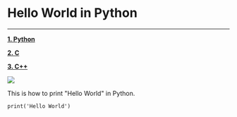 # Hello World in Python
---
**[1. Python][Python Page Link]**

**[2. C][C Page Link]**

**[3. C++][CPP Page Link]**

![][Python]

This is how to print "Hello World" in Python.

`
print('Hello World')
`



[Python]: https://www.dataoptimal.com/wp-content/uploads/python-programming-for-beginners-2019-1024x574.jpg
[Python Page Link]: https://github.com/yukun2h4ng/MD-Challenge/blob/main/Python.md
[C Page Link]: https://github.com/yukun2h4ng/MD-Challenge/blob/main/C.md
[CPP Page Link]: https://github.com/yukun2h4ng/MD-Challenge/blob/main/CPP.md
